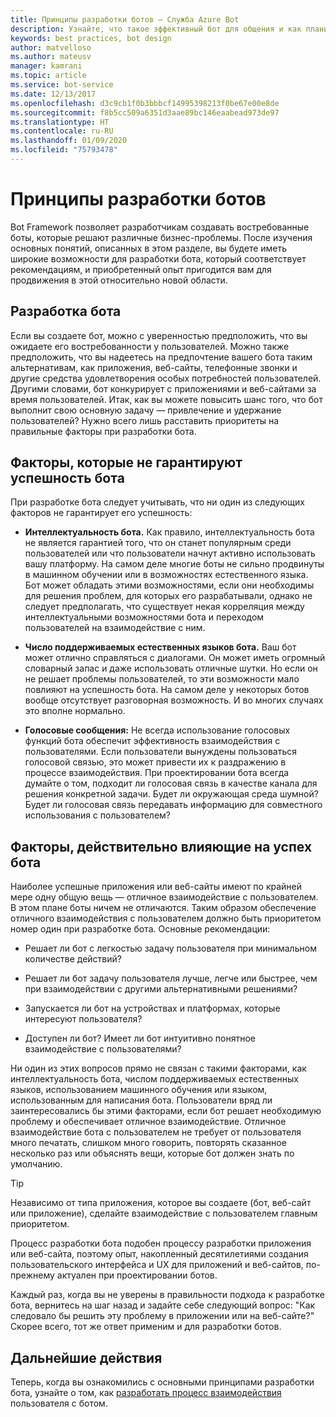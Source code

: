 ```yaml
---
title: Принципы разработки ботов — Служба Azure Bot
description: Узнайте, что такое эффективный бот для общения и как планировать и разрабатывать ботов в соответствии со своими потребностями и для удовлетворения запросов пользователей.
keywords: best practices, bot design
author: matvelloso
ms.author: mateusv
manager: kamrani
ms.topic: article
ms.service: bot-service
ms.date: 12/13/2017
ms.openlocfilehash: d3c9cb1f0b3bbbcf14995398213f0be67e00e8de
ms.sourcegitcommit: f8b5cc509a6351d3aae89bc146eaabead973de97
ms.translationtype: HT
ms.contentlocale: ru-RU
ms.lasthandoff: 01/09/2020
ms.locfileid: "75793478"
---
```

# <a name="principles-of-bot-design"></a>Принципы разработки ботов

Bot Framework позволяет разработчикам создавать востребованные боты, которые решают различные бизнес-проблемы. После изучения основных понятий, описанных в этом разделе, вы будете иметь широкие возможности для разработки бота, который соответствует рекомендациям, и приобретенный опыт пригодится вам для продвижения в этой относительно новой области. 

## <a name="designing-a-bot"></a>Разработка бота

Если вы создаете бот, можно с уверенностью предположить, что вы ожидаете его востребованности у пользователей. Можно также предположить, что вы надеетесь на предпочтение вашего бота таким альтернативам, как приложения, веб-сайты, телефонные звонки и другие средства удовлетворения особых потребностей пользователей. Другими словами, бот конкурирует с приложениями и веб-сайтами за время пользователей. Итак, как вы можете повысить шанс того, что бот выполнит свою основную задачу — привлечение и удержание пользователей? Нужно всего лишь расставить приоритеты на правильные факторы при разработки бота.

## <a name="factors-that-do-not-guarantee-a-bots-success"></a>Факторы, которые не гарантируют успешность бота

При разработке бота следует учитывать, что ни один из следующих факторов не гарантирует его успешность: 

- **Интеллектуальность бота.** Как правило, интеллектуальность бота не является гарантией того, что он станет популярным среди пользователей или что пользователи начнут активно использовать вашу платформу. На самом деле многие боты не сильно продвинуты в машинном обучении или в возможностях естественного языка. Бот может обладать этими возможностями, если они необходимы для решения проблем, для которых его разрабатывали, однако не следует предполагать, что существует некая корреляция между интеллектуальными возможностями бота и переходом пользователей на взаимодействие с ним.

- **Число поддерживаемых естественных языков бота.** Ваш бот может отлично справляться с диалогами. Он может иметь огромный словарный запас и даже использовать отличные шутки. Но если он не решает проблемы пользователей, то эти возможности мало повлияют на успешность бота. На самом деле у некоторых ботов вообще отсутствует разговорная возможность. И во многих случаях это вполне нормально.

- **Голосовые сообщения:** Не всегда использование голосовых функций бота обеспечит эффективность взаимодействия с пользователями. Если пользователи вынуждены пользоваться голосовой связью, это может привести их к раздражению в процессе взаимодействия. При проектировании бота всегда думайте о том, подходит ли голосовая связь в качестве канала для решения конкретной задачи. Будет ли окружающая среда шумной? Будет ли голосовая связь передавать информацию для совместного использования с пользователем? 

## <a name="factors-that-do-influence-a-bots-success"></a>Факторы, действительно влияющие на успех бота

Наиболее успешные приложения или веб-сайты имеют по крайней мере одну общую вещь — отличное взаимодействие с пользователем. В этом плане боты ничем не отличаются. Таким образом обеспечение отличного взаимодействия с пользователем должно быть приоритетом номер один при разработке бота. Основные рекомендации:

- Решает ли бот с легкостью задачу пользователя при минимальном количестве действий?

- Решает ли бот задачу пользователя лучше, легче или быстрее, чем при взаимодействии с другими альтернативными решениями?

- Запускается ли бот на устройствах и платформах, которые интересуют пользователя?

- Доступен ли бот? Имеет ли бот интуитивно понятное взаимодействие с пользователями?

Ни один из этих вопросов прямо не связан с такими факторами, как интеллектуальность бота, числом поддерживаемых естественных языков, использованием машинного обучения или языком, использованным для написания бота. Пользователи вряд ли заинтересовались бы этими факторами, если бот решает необходимую проблему и обеспечивает отличное взаимодействие. Отличное взаимодействие бота с пользователем не требует от пользователя много печатать, слишком много говорить, повторять сказанное несколько раз или объяснять вещи, которые бот должен знать по умолчанию.

> [!TIP]
> Независимо от типа приложения, которое вы создаете (бот, веб-сайт или приложение), сделайте взаимодействие с пользователем главным приоритетом.

Процесс разработки бота подобен процессу разработки приложения или веб-сайта, поэтому опыт, накопленный десятилетиями создания пользовательского интерфейса и UX для приложений и веб-сайтов, по-прежнему актуален при проектировании ботов. 

Каждый раз, когда вы не уверены в правильности подхода к разработке бота, вернитесь на шаг назад и задайте себе следующий вопрос: "Как следовало бы решить эту проблему в приложении или на веб-сайте?" Скорее всего, тот же ответ применим и для разработки ботов. 

## <a name="next-steps"></a>Дальнейшие действия

Теперь, когда вы ознакомились с основными принципами разработки бота, узнайте о том, как [разработать процесс взаимодействия](~/bot-service-design-first-interaction.md) пользователя с ботом.
